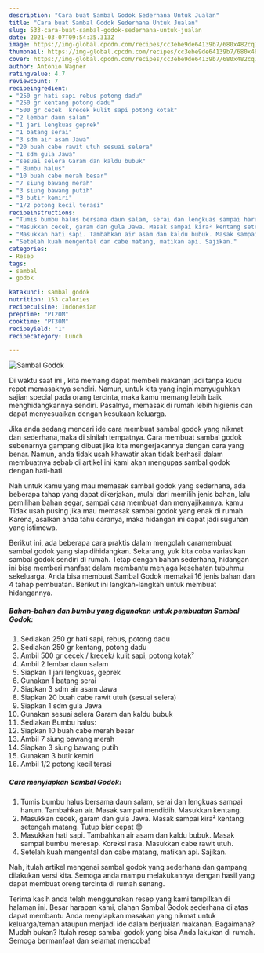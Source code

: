 ```yaml
---
description: "Cara buat Sambal Godok Sederhana Untuk Jualan"
title: "Cara buat Sambal Godok Sederhana Untuk Jualan"
slug: 533-cara-buat-sambal-godok-sederhana-untuk-jualan
date: 2021-03-07T09:54:35.313Z
image: https://img-global.cpcdn.com/recipes/cc3ebe9de64139b7/680x482cq70/sambal-godok-foto-resep-utama.jpg
thumbnail: https://img-global.cpcdn.com/recipes/cc3ebe9de64139b7/680x482cq70/sambal-godok-foto-resep-utama.jpg
cover: https://img-global.cpcdn.com/recipes/cc3ebe9de64139b7/680x482cq70/sambal-godok-foto-resep-utama.jpg
author: Antonio Wagner
ratingvalue: 4.7
reviewcount: 7
recipeingredient:
- "250 gr hati sapi rebus potong dadu"
- "250 gr kentang potong dadu"
- "500 gr cecek  krecek kulit sapi potong kotak"
- "2 lembar daun salam"
- "1 jari lengkuas geprek"
- "1 batang serai"
- "3 sdm air asam Jawa"
- "20 buah cabe rawit utuh sesuai selera"
- "1 sdm gula Jawa"
- "sesuai selera Garam dan kaldu bubuk"
- " Bumbu halus"
- "10 buah cabe merah besar"
- "7 siung bawang merah"
- "3 siung bawang putih"
- "3 butir kemiri"
- "1/2 potong kecil terasi"
recipeinstructions:
- "Tumis bumbu halus bersama daun salam, serai dan lengkuas sampai harum. Tambahkan air. Masak sampai mendidih. Masukkan kentang."
- "Masukkan cecek, garam dan gula Jawa. Masak sampai kira² kentang setengah matang. Tutup biar cepat 😊"
- "Masukkan hati sapi. Tambahkan air asam dan kaldu bubuk. Masak sampai bumbu meresap. Koreksi rasa. Masukkan cabe rawit utuh."
- "Setelah kuah mengental dan cabe matang, matikan api. Sajikan."
categories:
- Resep
tags:
- sambal
- godok

katakunci: sambal godok 
nutrition: 153 calories
recipecuisine: Indonesian
preptime: "PT20M"
cooktime: "PT30M"
recipeyield: "1"
recipecategory: Lunch

---
```



![Sambal Godok](https://img-global.cpcdn.com/recipes/cc3ebe9de64139b7/680x482cq70/sambal-godok-foto-resep-utama.jpg)

Di waktu  saat ini , kita memang dapat membeli makanan jadi tanpa kudu repot memasaknya sendiri. Namun, untuk kita yang ingin menyuguhkan sajian special pada orang tercinta, maka kamu memang lebih baik menghidangkannya sendiri. Pasalnya, memasak di rumah lebih higienis dan dapat menyesuaikan dengan kesukaan keluarga.

Jika anda sedang mencari ide cara membuat sambal godok yang nikmat dan sederhana,maka di sinilah tempatnya. Cara membuat sambal godok  sebenarnya gampang dibuat jika kita mengerjakannya dengan cara yang benar. Namun, anda tidak usah khawatir akan tidak berhasil dalam membuatnya 
sebab di artikel ini kami akan mengupas sambal godok dengan hati-hati.  



Nah untuk kamu yang mau memasak sambal godok yang sederhana, ada beberapa tahap yang dapat dikerjakan, mulai dari memilih jenis bahan, lalu pemilihan bahan segar, sampai cara membuat dan menyajikannya. kamu Tidak usah pusing jika mau memasak sambal godok yang enak di rumah. Karena, asalkan anda  tahu caranya, maka hidangan ini dapat jadi suguhan yang istimewa.

Berikut ini, ada beberapa cara praktis  dalam mengolah caramembuat sambal godok yang siap dihidangkan. Sekarang, yuk kita coba variasikan sambal godok sendiri di rumah. Tetap dengan bahan sederhana, hidangan ini bisa memberi manfaat dalam membantu menjaga kesehatan tubuhmu sekeluarga. Anda bisa membuat Sambal Godok memakai 16 jenis bahan dan 4 tahap pembuatan. Berikut ini langkah-langkah untuk membuat hidangannya.

<!--inarticleads1-->

##### Bahan-bahan dan bumbu yang digunakan untuk pembuatan Sambal Godok:

1. Sediakan 250 gr hati sapi, rebus, potong dadu
1. Sediakan 250 gr kentang, potong dadu
1. Ambil 500 gr cecek / krecek/ kulit sapi, potong kotak²
1. Ambil 2 lembar daun salam
1. Siapkan 1 jari lengkuas, geprek
1. Gunakan 1 batang serai
1. Siapkan 3 sdm air asam Jawa
1. Siapkan 20 buah cabe rawit utuh (sesuai selera)
1. Siapkan 1 sdm gula Jawa
1. Gunakan sesuai selera Garam dan kaldu bubuk
1. Sediakan  Bumbu halus:
1. Siapkan 10 buah cabe merah besar
1. Ambil 7 siung bawang merah
1. Siapkan 3 siung bawang putih
1. Gunakan 3 butir kemiri
1. Ambil 1/2 potong kecil terasi




<!--inarticleads2-->

##### Cara menyiapkan Sambal Godok:

1. Tumis bumbu halus bersama daun salam, serai dan lengkuas sampai harum. Tambahkan air. Masak sampai mendidih. Masukkan kentang.
1. Masukkan cecek, garam dan gula Jawa. Masak sampai kira² kentang setengah matang. Tutup biar cepat 😊
1. Masukkan hati sapi. Tambahkan air asam dan kaldu bubuk. Masak sampai bumbu meresap. Koreksi rasa. Masukkan cabe rawit utuh.
1. Setelah kuah mengental dan cabe matang, matikan api. Sajikan.




Nah, itulah artikel mengenai  sambal godok  yang sederhana dan gampang dilakukan versi kita. Semoga anda mampu melakukannya dengan hasil yang dapat membuat oreng tercinta di rumah senang. 

Terima kasih anda telah menggunakan resep yang kami tampilkan di halaman ini. Besar harapan kami, olahan  Sambal Godok sederhana di atas dapat membantu Anda menyiapkan masakan yang nikmat untuk keluarga/teman ataupun menjadi ide dalam berjualan makanan. Bagaimana? Mudah bukan? Itulah resep sambal godok yang bisa Anda lakukan di rumah. Semoga bermanfaat dan selamat mencoba!

